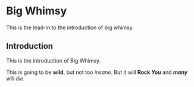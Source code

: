    # Big Whimsy

This is the lead-in to the introduction of big whimsy.

## Introduction
This is the introduction of Big Whimsy.

This is going to be **wild**, but not too *insane*. But it will **Rock *You*** and ***many** will die*.


